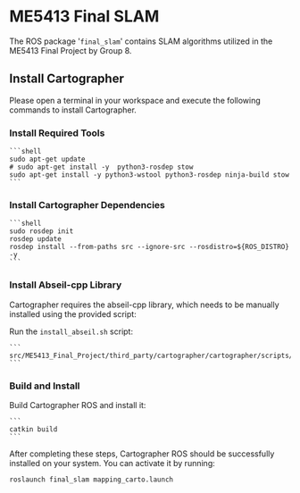 # ME5413 Final SLAM
The ROS package '`final_slam`' contains SLAM algorithms utilized in the ME5413 Final Project by Group 8.

## Install Cartographer 
Please open a terminal in your workspace and execute the following commands to install Cartographer.

### Install Required Tools

    ```shell
    sudo apt-get update
    # sudo apt-get install -y  python3-rosdep stow
    sudo apt-get install -y python3-wstool python3-rosdep ninja-build stow
    ```

### Install Cartographer Dependencies

    ```shell
    sudo rosdep init
    rosdep update
    rosdep install --from-paths src --ignore-src --rosdistro=${ROS_DISTRO} -y
    ```

### Install Abseil-cpp Library

Cartographer requires the abseil-cpp library, which needs to be manually installed using the provided script:

Run the `install_abseil.sh` script:

    ```
    src/ME5413_Final_Project/third_party/cartographer/cartographer/scripts/install_abseil.sh
    ```

### Build and Install

Build Cartographer ROS and install it:

    ```
    catkin build
    ```

After completing these steps, Cartographer ROS should be successfully installed on your system. You can activate it by running:

```shell
roslaunch final_slam mapping_carto.launch
```





